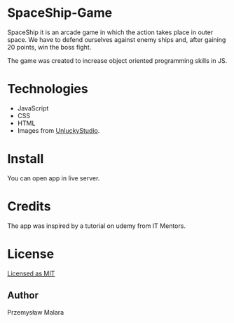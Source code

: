# SpaceShip-Game
SpaceShip it is an arcade game in which the action takes place in outer space. We have to defend ourselves against enemy ships and, after gaining 20 points, win the boss fight.

The game was created to increase object oriented programming skills in JS.

# Technologies

* JavaScript
* CSS
* HTML
* Images from [UnluckyStudio](https://unluckystudio.com/game-art-giveaway-3-sci-fi-spaceship-game-sprites-pack/).

# Install

You can open app in live server.

# Credits

The app was inspired by a tutorial on udemy from IT Mentors.

# License 

 [Licensed as MIT](https://github.com/facebook/create-react-app/blob/main/LICENSE)
 
 ## Author
 
 Przemysław Malara
